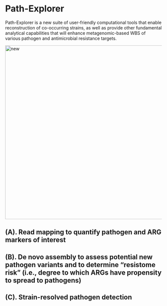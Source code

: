 # Path-Explorer

Path-Explorer is a new suite of user-friendly computational tools that enable reconstruction of co-occurring strains, as well as provide other fundamental analytical capabilities that will enhance metagenomic-based WBS of various pathogen and antimicrobial resistance targets.

<img width="558" alt="new" src="https://github.com/haoqiusong/Path-Explorer/assets/106828678/c8ff02ff-e917-4a92-896d-386fe066bd78">

## (A). Read mapping to quantify pathogen and ARG markers of interest

## (B). De novo assembly to assess potential new pathogen variants and to determine “resistome risk” (i.e., degree to which ARGs have propensity to spread to pathogens)

## (C). Strain-resolved pathogen detection

